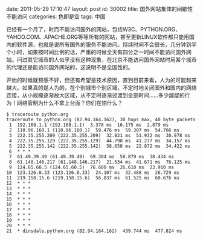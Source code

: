 date: 2011-05-29 17:10:47
layout: post
id: 30002
title: 国外网站集体的间歇性不能访问
categories: 色即是空
tags: 中国

已经有一个月了，时而不能访问国外的网站，包括W3C、PYTHON.ORG、YAHOO.COM、APACHE.ORG等等所有的网站，甚至更新LINUX软件都只能用国内的软件源，也就是说所有国外的服务不能访问。持续时间不会很长，几分钟到半个小时，如果按时间比例的话，严重的时候全天有四分之一时间不能访问国外网站。问过其它城市的人似乎没有这种现象，在北京不能访问国外网站时用某个城市的代理还是能访问国外网站的，这说明不是全国性的。

开始的时候就预感不好，但还有希望是技术原因，直到目前来看，人为的可能越来越大。如果真的是人为的，在个别城市个别区域，不定时地关闭国外和国内的网络连接，从小规模逐渐放大区域，从不定时逐渐过渡到全部时间……多少龌龊的行为！网络管制为什么不拿上台面？你们在怕什么？

    
    $ traceroute python.org
    traceroute to python.org (82.94.164.162), 30 hops max, 40 byte packets
     1  192.168.1.1 (192.168.1.1)  3.378 ms  16.175 ms  2.879 ms
     2  110.96.160.1 (110.96.160.1)  59.476 ms  59.307 ms  54.766 ms
     3  222.35.255.209 (222.35.255.209)  32.821 ms  51.932 ms  30.978 ms
     4  222.35.255.129 (222.35.255.129)  44.798 ms  41.277 ms  34.157 ms
     5  222.35.255.142 (222.35.255.142)  58.658 ms  22.872 ms  34.422 ms
     6  * * *
     7  61.49.39.49 (61.49.39.49)  69.304 ms  58.879 ms  38.434 ms
     8  61.148.146.217 (61.148.146.217)  21.534 ms  41.671 ms  76.125 ms
     9  124.65.60.5 (124.65.60.5)  76.600 ms  26.610 ms  23.910 ms
    10  123.126.0.33 (123.126.0.33)  24.107 ms  32.488 ms  26.729 ms
    11  219.158.15.6 (219.158.15.6)  56.837 ms  61.525 ms  60.676 ms
    12  * * *
    13  * * *
    14  * * *
    15  * * *
    16  * * *
    17  * * *
    18  * * *
    19  * * *
    20  * * *
    21  * dinsdale.python.org (82.94.164.162)  439.744 ms  477.824 ms
